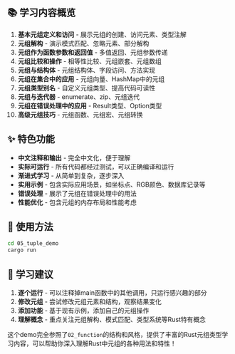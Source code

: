 ## 📚 学习内容概览

1. **基本元组定义和访问** - 展示元组的创建、访问元素、类型注解
2. **元组解构** - 演示模式匹配、忽略元素、部分解构
3. **元组作为函数参数和返回值** - 多值返回、元组参数传递
4. **元组比较和操作** - 相等性比较、元组嵌套、元组数组
5. **元组与结构体** - 元组结构体、字段访问、方法实现
6. **元组在集合中的应用** - 元组向量、HashMap中的元组
7. **元组类型别名** - 自定义元组类型、提高代码可读性
8. **元组与迭代器** - enumerate、zip、元组迭代
9. **元组在错误处理中的应用** - Result类型、Option类型
10. **高级元组技巧** - 元组函数、元组宏、元组转换

## ✨ 特色功能

- **中文注释和输出** - 完全中文化，便于理解
- **实际可运行** - 所有代码都经过测试，可以正确编译和运行
- **渐进式学习** - 从简单到复杂，逐步深入
- **实用示例** - 包含实际应用场景，如坐标点、RGB颜色、数据库记录等
- **错误处理** - 展示了元组在错误处理中的用法
- **性能优化** - 包含元组的内存布局和性能考虑

## 🚀 使用方法

```bash
cd 05_tuple_demo
cargo run
```

## 📖 学习建议

1. **逐个运行** - 可以注释掉main函数中的其他调用，只运行感兴趣的部分
2. **修改元组** - 尝试修改元组元素和结构，观察结果变化
3. **添加功能** - 基于现有示例，添加自己的元组操作
4. **理解概念** - 重点关注元组解构、模式匹配、类型系统等Rust特有概念

这个demo完全参照了`02_function`的结构和风格，提供了丰富的Rust元组类型学习内容，可以帮助你深入理解Rust中元组的各种用法和特性！
